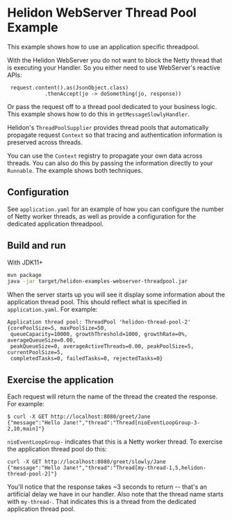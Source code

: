 # Helidon WebServer Thread Pool Example

This example shows how to use an application specific threadpool.

With the Helidon WebServer you do not want to block the Netty thread that is executing
your Handler. So you either need to use WebServer's reactive APIs:

```
 request.content().as(JsonObject.class)
            .thenAccept(jo -> doSomething(jo, response))
```

Or pass the request off to a thread pool dedicated to your business logic. This
example shows how to do this in `getMessageSlowlyHandler`.

Helidon's `ThreadPoolSupplier` provides thread pools that automatically propagate
request `Context` so that tracing and authentication information is preserved across
threads.

You can use the `Context` registry to propagate your own data across threads. You can
 also do this by passing the information directly to your `Runnable`. The
example shows both techniques.

## Configuration

See `application.yaml` for an example of how you can configure the number of Netty
worker threads, as well as provide a configuration for the dedicated application
threadpool.

## Build and run

With JDK11+
```bash
mvn package
java -jar target/helidon-examples-webserver-threadpool.jar
```

When the server starts up you will see it display some information about the application
thread pool. This should reflect what is specified in `application.yaml`. For example:

```
Application thread pool: ThreadPool 'helidon-thread-pool-2' {corePoolSize=5, maxPoolSize=50,
 queueCapacity=10000, growthThreshold=1000, growthRate=0%, averageQueueSize=0.00,
 peakQueueSize=0, averageActiveThreads=0.00, peakPoolSize=5, currentPoolSize=5,
 completedTasks=0, failedTasks=0, rejectedTasks=0}
```

## Exercise the application

Each request will return the name of the thread the created the response. For example:

```
$ curl -X GET http://localhost:8080/greet/Jane
{"message":"Hello Jane!","thread":"Thread[nioEventLoopGroup-3-2,10,main]"}
```

`nioEventLoopGroup-` indicates that this is a Netty worker thread. To exercise
the application thread pool do this:

```
curl -X GET http://localhost:8080/greet/slowly/Jane
{"message":"Hello Jane!","thread":"Thread[my-thread-1,5,helidon-thread-pool-2]"}
```

You'll notice that the response takes ~3 seconds to return -- that's an artificial delay
we have in our handler. Also note that the thread name starts with `my-thread-`. That indicates
this is a thread from the dedicated application thread pool.

